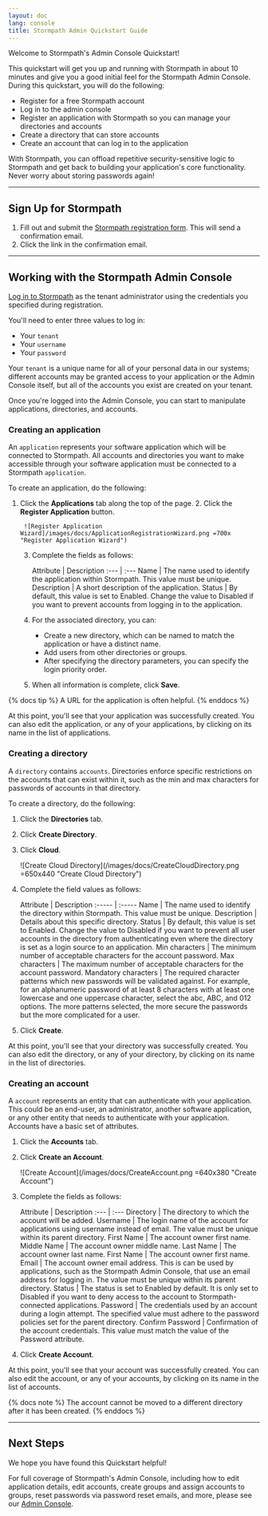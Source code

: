 ```yaml
---
layout: doc
lang: console
title: Stormpath Admin Quickstart Guide
---
```


Welcome to Stormpath's Admin Console Quickstart!

This quickstart will get you up and running with Stormpath in about 10 minutes and give you a good initial feel for the Stormpath Admin Console.  During this quickstart, you will do the following:

* Register for a free Stormpath account
* Log in to the admin console
* Register an application with Stormpath so you can manage your directories and accounts
* Create a directory that can store accounts
* Create an account that can log in to the application

With Stormpath, you can offload repetitive security-sensitive logic to Stormpath and get back to building your application's core functionality.  Never worry about storing passwords again!

***

## Sign Up for Stormpath

1. Fill out and submit the [Stormpath registration form](https://api.stormpath.com/register).  This will send a confirmation email.
2. Click the link in the confirmation email.

***

## Working with the Stormpath Admin Console

[Log in to Stormpath](https://api.stormpath.com/login) as the tenant administrator using the credentials you specified during registration.

You'll need to enter three values to log in:

* Your `tenant`
* Your `username`
* Your `password`

Your `tenant` is a unique name for all of your personal data in our systems; different accounts may be granted access to your application or the Admin Console itself, but all of the accounts you exist are created on your tenant.

Once you're logged into the Admin Console, you can start to manipulate applications, directories, and accounts.

### Creating an application

An `application` represents your software application which will be connected to Stormpath. All accounts and directories you want to make accessible through your software application must be connected to a Stormpath `application`.

To create an application, do the following:

1. Click the <strong>Applications</strong> tab along the top of the page.
    2. Click the <strong>Register Application</strong> button.

        ![Register Application Wizard]/images/docs/ApplicationRegistrationWizard.png =700x "Register Application Wizard")
        
    3. Complete the fields as follows:

        Attribute | Description
:--- | :---
Name | The name used to identify the application within Stormpath. This value must be unique.
Description | A short description of the application.
Status | By default, this value is set to Enabled. Change the value to Disabled if you want to prevent accounts from logging in to the application.

    4. For the associated directory, you can:

        * Create a new directory, which can be named to match the application or have a distinct name.
        * Add users from other directories or groups.
        * After specifying the directory parameters, you can specify the login priority order.
    
    5. When all information is complete, click <strong>Save</strong>.

{% docs tip %}
A URL for the application is often helpful.
{% enddocs %}

At this point, you'll see that your application was successfully created. You can also edit the application, or any of your applications, by clicking on its name in the list of applications.

### Creating a directory

A `directory` contains `accounts`. Directories enforce specific restrictions on the accounts that can exist within it, such as the min and max characters for passwords of accounts in that directory. 

To create a directory, do the following:

1. Click the <strong>Directories</strong> tab.
2. Click <strong>Create Directory</strong>.
3. Click <strong>Cloud</strong>.

    ![Create Cloud Directory](/images/docs/CreateCloudDirectory.png =650x440 "Create Cloud Directory")

4. Complete the field values as follows: <br>

    Attribute | Description
:----- | :-----
Name | The name used to identify the directory within Stormpath. This value must be unique.
Description | Details about this specific directory.
Status | By default, this value is set to Enabled. Change the value to Disabled if you want to prevent all user accounts in the directory from authenticating even where the directory is set as a login source to an application.
Min characters | The minimum number of acceptable characters for the account password.
Max characters | The maximum number of acceptable characters for the account password.
Mandatory characters | The required character patterns which new passwords will be validated against. For example, for an alphanumeric password of at least 8 characters with at least one lowercase and one uppercase character, select the abc, ABC, and 012 options. The more patterns selected, the more secure the passwords but the more complicated for a user.

5. Click **Create**. </p>

At this point, you'll see that your directory was successfully created. You can also edit the directory, or any of your directory, by clicking on its name in the list of directories.

### Creating an account

A `account` represents an entity that can authenticate with your application. This could be an end-user, an administrator, another software application, or any other entity that needs to authenticate with your application. Accounts have a basic set of attributes. 

1. Click the <strong>Accounts</strong> tab.
2. Click <strong>Create an Account</strong>.

    ![Create Account](/images/docs/CreateAccount.png =640x380 "Create Account")

3. Complete the fields as follows: <br>

    Attribute | Description
:--- | :---
Directory | The directory to which the account will be added.
Username | The login name of the account for applications using username instead of email. The value must be unique within its parent directory.
First Name | The account owner first name.
Middle Name | The account owner middle name.
Last Name | The account owner last name.
First Name | The account owner first name.
Email | The account owner email address. This is can be used by applications, such as the Stormpath Admin Console, that use an email address for logging in. The value must be unique within its parent directory.
Status | The status is set to Enabled by default. It is only set to Disabled if you want to deny access to the account to Stormpath-connected applications.
Password | The credentials used by an account during a login attempt. The specified value must adhere to the password policies set for the parent directory.
Confirm Password | Confirmation of the account credentials. This value must match the value of the Password attribute.

4. Click <strong>Create Account</strong>.

At this point, you'll see that your account was successfully created. You can also edit the account, or any of your accounts, by clicking on its name in the list of accounts.

{% docs note %}
The account cannot be moved to a different directory after it has been created.
{% enddocs %}

***

## Next Steps

We hope you have found this Quickstart helpful!

For full coverage of Stormpath's Admin Console, including how to edit application details, edit accounts, create groups and assign accounts to groups, reset passwords via password reset emails, and more, please see our [Admin Console](/console/product-guide).
